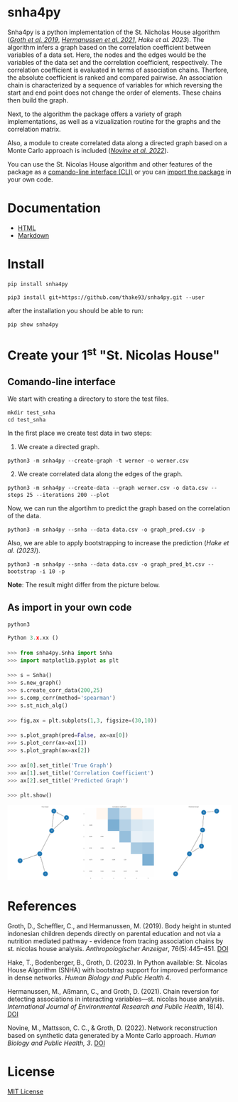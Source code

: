# snha4py
Snha4py is a python implementation of the St. Nicholas House algorithm ([_Groth et al. 2019_](https://doi.org/10.1127/anthranz/2019/1027), 
[_Hermanussen et al. 2021_](https://doi.org/10.3390%2Fijerph18041741), 
_Hake et al. 2023_). 
The algorithm infers a graph based on the correlation coefficient between variables of a data set. Here, the nodes and the edges would be the variables of the data set and the correlation coefficient, respectively. 
The correlation coefficient is evaluated in terms of association chains. 
Therfore, the absolute coefficient is ranked and compared pairwise.
An association chain is characterized by a sequence of variables for which reversing the start and end point does not change the order of elements.
These chains then build the graph.

Next, to the algorithm the package offers a variety of graph implementations, as well as a vizualization routine for the graphs and the correlation matrix.

Also, a module to create correlated data along a directed graph based on a Monte Carlo approach is included 
([_Novine et al. 2022_](https://doi.org/10.52905/hbph2021.3.26)).

You can use the St. Nicolas House algorithm and other features of the package as a [comando-line interface (CLI)](#comando-line-interface) or you can [import the package](#as-import-in-your-own-code) in your own code.

# Documentation

- [HTML](https://htmlpreview.github.io/?https://github.com/thake93/snha4py/blob/main/docs/__init__.html)
- [Markdown](https://github.com/thake93/snha4py/blob/main/docs/Snha.md)

# Install
```
pip install snha4py
```
```
pip3 install git+https://github.com/thake93/snha4py.git --user
```
after the installation you should be able to run:

```shell
pip show snha4py
```

# Create your 1<sup>st</sup> "St. Nicolas House"

## Comando-line interface

We start with creating a directory to store the test files.
```shell
mkdir test_snha
cd test_snha
```

In the first place we create test data in two steps:

1. We create a directed graph.
```shell
python3 -m snha4py --create-graph -t werner -o werner.csv
```

2. We create correlated data along the edges of the graph.
```shell
python3 -m snha4py --create-data --graph werner.csv -o data.csv --steps 25 --iterations 200 --plot
```

Now, we can run the algortihm to predict the graph based on the correlation of the data.
```shell
python3 -m snha4py --snha --data data.csv -o graph_pred.csv -p
```

Also, we are able to apply bootstrapping to increase the prediction (_Hake et al. (2023)_).
```shell
python3 -m snha4py --snha --data data.csv -o graph_pred_bt.csv --bootstrap -i 10 -p
```
**Note**: The result might differ from the picture below.

## As import in your own code
```shell
python3
```
```python
Python 3.x.xx ()

>>> from snha4py.Snha import Snha
>>> import matplotlib.pyplot as plt

>>> s = Snha()
>>> s.new_graph()
>>> s.create_corr_data(200,25)
>>> s.comp_corr(method='spearman')
>>> s.st_nich_alg()

>>> fig,ax = plt.subplots(1,3, figsize=(30,10))

>>> s.plot_graph(pred=False, ax=ax[0])
>>> s.plot_corr(ax=ax[1])
>>> s.plot_graph(ax=ax[2])

>>> ax[0].set_title('True Graph')
>>> ax[1].set_title('Correlation Coefficient')
>>> ax[2].set_title('Predicted Graph')

>>> plt.show()
```
<div align="center">
  <img src="https://github.com/thake93/snha4py/blob/main/examples/pics/example.png">
</div>

# References
Groth, D., Scheffler, C., and Hermanussen, M. (2019). Body height in stunted indonesian children
depends directly on parental education and not via a nutrition mediated pathway - evidence
from tracing association chains by st. nicolas house analysis. *Anthropologischer Anzeiger*,
76(5):445–451. [DOI](https://doi.org/10.1127/anthranz/2019/1027)

Hake, T., Bodenberger, B., Groth, D. (2023). In Python available: St. Nicolas House Algorithm (SNHA)
with bootstrap support for improved performance in dense networks. *Human Biology and Public Health* 4.

Hermanussen, M., Aßmann, C., and Groth, D. (2021). Chain reversion for detecting associations
in interacting variables—st. nicolas house analysis. *International Journal of Environmental
Research and Public Health*, 18(4). [DOI](https://doi.org/10.3390%2Fijerph18041741)

Novine, M., Mattsson, C. C., & Groth, D. (2022). Network reconstruction based on synthetic data generated by a Monte Carlo approach. *Human Biology and Public Health, 3*. 
[DOI](https://doi.org/10.52905/hbph2021.3.26)

# License
[MIT License](https://github.com/thake93/snha4py/blob/main/LICENSE)
